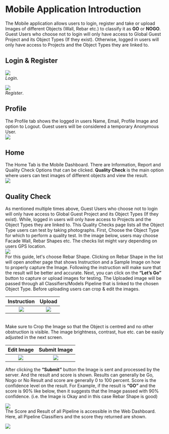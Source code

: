 # Mobile Application Introduction
The Mobile application allows users to login, register and take or upload Images of different Objects (Wall,
Rebar etc.) to classify it as **GO** or **NOGO**. Guest Users who choose not to login will only have access to
Global Guest Project and its Object Types (If they exist). Otherwise, logged in users will only have access
to Projects and the Object Types they are linked to.

## Login & Register
![](./assets/image40.png)
<br>
*Login*.


![](./assets/image39.png)
<br>
*Register*.

## Profile
The Profile tab shows the logged in users Name, Email, Profile Image and option to Logout. Guest users will be considered a temporary Anonymous User.
<br>
![](./assets/image41.png)

## Home
The Home Tab is the Mobile Dashboard. There are Information, Report and Quality Check Options that can be clicked. **Quality Check** is the main option where users can test images of different objects and view the result.
<br>
![](./assets/image42.png)

## Quality Check 
As mentioned multiple times above, Guest Users who choose not to login will only have access to Global Guest Project and its Object Types (If they exist). While, logged in users will only have access to Projects and the Object Types they are linked to. This Quality Checks page lists all the Object Type users can test by taking photographs.
First, Choose the Object Type for which to perform a quality test. In the image below, users may choose Facade Wall, Rebar Shapes etc. The checks list might vary depending on users GPS location.
<br>
![](./assets/image43.png)
<br>
For this guide, let's choose Rebar Shape. Clicking on Rebar Shape in the list will open another page that shows Instruction and a Sample Image on how to properly capture the Image. Following the instruction will make sure that the result will be better and accurate.
Next, you can click on the **“Let’s Go”** button to capture or upload images for testing. The Uploaded image will be passed through all Classifiers/Models Pipeline that is linked to the chosen Object Type. Before uploading users can crop & edit the images.
<br>

Instruction            |  Upload
:-------------------------:|:-------------------------:
![](./assets/image44.png)  | ![](./assets/image45.png)

<br>
Make sure to Crop the Image so that the Object is centred and no other obstruction is visible. The image brightness, contrast, hue etc. can be easily adjusted in the next screen.

Edit Image            |  Submit Image
:-------------------------:|:-------------------------:
![](./assets/image46.png)  | ![](./assets/image47.png)

After clicking the **“Submit”** button the Image is sent and processed by the server. And the result and score is shown. Results can generally be Go, Nogo or No Result and score are generally 0 to 100 percent.
Score is the confidence level on the result. For Example, if the result is **“GO”** and the score is 90% like below, then it suggests that the Image passed with 90% confidence. (i.e. the Image is Okay and in this case Rebar Shape is good)

![](./assets/image48.png)
<br>
The Score and Result of all Pipeline is accessible in the Web Dashboard. Here, all Pipeline Classifiers and the score they returned are shown.

![](./assets/image49.png)





